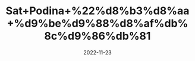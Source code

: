 ---
title: 'Sat+Podina+%22%d8%b3%d8%aa+%d9%be%d9%88%d8%af%db%8c%d9%86%db%81'
date: '2022-11-23' 
metatag: '' 
inventory: '0' 
draft: false 
# meta description 
shortDescripton: 'Menthol%22++It+helps+relax+the+intestinal+muscles+and+treat+gastrointestinal+ailments.'
description: 'Chemical+Extracts+%da%a9%d9%85%db%8c%da%a9%d9%84+%d8%b3%d8%aa'
longdescription: ''
tags: ''
brand: ''
subCategory: ''
unit: '10 gm-Pk'
sellCount: '0'
featured: True
# product Price
price: '80.0'
# Product Short Description
shortDescription: 'Menthol%22++It+helps+relax+the+intestinal+muscles+and+treat+gastrointestinal+ailments.'
productID: 'EE1F8F9D-513B-ED11-996A-005056B3A416'
type: 'products'
category: 'Chemical+Extracts+%da%a9%d9%85%db%8c%da%a9%d9%84+%d8%b3%d8%aa' 
thumnailproduct: 'https://eraconnect.blob.core.windows.net/product-images/aminsaddiquidawakhana/1d7b3c40-2a05-4069-90df-76ee9863748f.webp' 
images:
  - image: 'https://eraconnect.blob.core.windows.net/product-images/aminsaddiquidawakhana/1d7b3c40-2a05-4069-90df-76ee9863748f.webp'  
Variants:
---